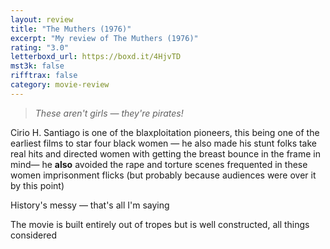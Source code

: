 ```yaml
---
layout: review
title: "The Muthers (1976)"
excerpt: "My review of The Muthers (1976)"
rating: "3.0"
letterboxd_url: https://boxd.it/4HjvTD
mst3k: false
rifftrax: false
category: movie-review
---
```


<blockquote><i>These aren't girls — they're pirates!</i></blockquote>
Cirio H. Santiago is one of the blaxploitation pioneers, this being one of the earliest films to star four black women — he also made his stunt folks take real hits and directed women with getting the breast bounce in the frame in mind— he <b>also</b> avoided the rape and torture scenes frequented in these women imprisonment flicks (but probably because audiences were over it by this point)

History's messy — that's all I'm saying

The movie is built entirely out of tropes but is well constructed, all things considered
